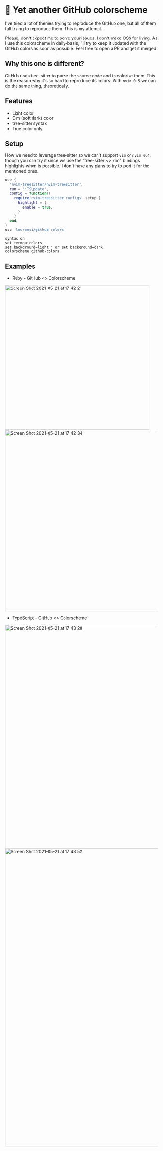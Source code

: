 # 🐙 Yet another GitHub colorscheme

I've tried a lot of themes trying to reproduce the GitHub one, but all of them fall trying to reproduce them. This is my attempt.

Please, don't expect me to solve your issues. I don't make OSS for living. As I use this colorscheme in daily-basis, I'll try to keep it updated with the GitHub colors as soon as possible. Feel free to open a PR and get it merged.

## Why this one is different?

GitHub uses tree-sitter to parse the source code and to colorize them. This is the reason why it's so hard to reproduce its colors. With `nvim 0.5` we can do the same thing, theoretically.

## Features

- Light color
- Dim (soft dark) color
- tree-sitter syntax
- True color only

## Setup

How we need to leverage tree-sitter so we can't support `vim` or `nvim 0.4`, though you can try it since we use the "tree-sitter <> vim" bindings highlights when is possible. I don't have any plans to try to port it for the mentioned ones.

```lua
use {
  'nvim-treesitter/nvim-treesitter',
  run = ':TSUpdate',
  config = function()
    require'nvim-treesitter.configs'.setup {
      highlight = {
        enable = true,
      }
    }
  end,
}
use 'lourenci/github-colors'
```

```vim
syntax on
set termguicolors
set background=light " or set background=dark
colorscheme github-colors
```

## Examples

* Ruby - GitHub <> Colorscheme
<img width="476" alt="Screen Shot 2021-05-21 at 17 42 21" src="https://user-images.githubusercontent.com/2339362/119196316-58880980-ba5c-11eb-804e-6a196b2a7943.png">
<img width="595" alt="Screen Shot 2021-05-21 at 17 42 34" src="https://user-images.githubusercontent.com/2339362/119196323-5aea6380-ba5c-11eb-841c-46ac871c703e.png">

* TypeScript - GitHub <> Colorscheme
<img width="734" alt="Screen Shot 2021-05-21 at 17 43 28" src="https://user-images.githubusercontent.com/2339362/119196357-69d11600-ba5c-11eb-840f-65c84122aea5.png">
<img width="978" alt="Screen Shot 2021-05-21 at 17 43 52" src="https://user-images.githubusercontent.com/2339362/119196372-6e95ca00-ba5c-11eb-91ed-58a655d89ee1.png">
